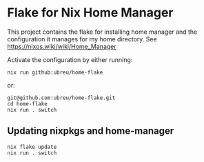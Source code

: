 # Flake for Nix Home Manager

This project contains the flake for installing home manager and the configuration it manages for my home directory.
See https://nixos.wiki/wiki/Home_Manager

Activate the configuration by either running:
```console
nix run github:ubreu/home-flake
```

or:
```console
git@github.com:ubreu/home-flake.git
cd home-flake
nix run . switch
```

## Updating nixpkgs and home-manager

```console
nix flake update
nix run . switch
```